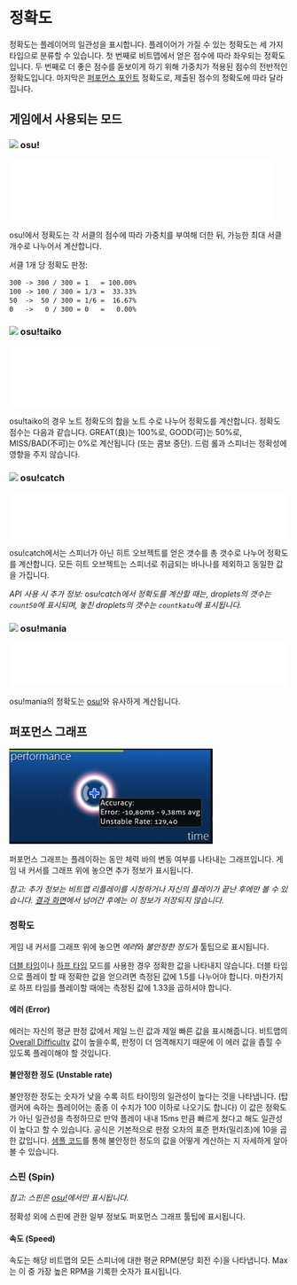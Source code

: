 # 정확도

정확도는 플레이어의 일관성을 표시합니다. 플레이어가 가질 수 있는 정확도는 세 가지 타입으로 분류할 수 있습니다. 첫 번째로 비트맵에서 얻은 점수에 따라 좌우되는 정확도입니다. 두 번째로 더 좋은 점수를 돋보이게 하기 위해 가중치가 적용된 점수의 전반적인 정확도입니다. 마지막은 [퍼포먼스 포인트](/wiki/Performance_Points) 정확도로, 제출된 점수의 정확도에 따라 달라집니다.

## 게임에서 사용되는 모드

### ![](/wiki/shared/mode/osu.png) osu!

![Accuracy = (50 \* number of 50s + 100 \* number of 100s + 300 \* number of 300s) / 300(number of 0s + number of 50s + number of 100s + number of 300s)](img/accuracy_osu.png "Accuracy formula for osu!")

osu!에서 정확도는 각 서클의 점수에 따라 가중치를 부여해 더한 뒤, 가능한 최대 서클 개수로 나누어서 계산합니다.

서클 1개 당 정확도 판정:

```
300 -> 300 / 300 = 1   = 100.00%
100 -> 100 / 300 = 1/3 =  33.33%
50  ->  50 / 300 = 1/6 =  16.67%
0   ->   0 / 300 = 0   =   0.00%
```

### ![](/wiki/shared/mode/taiko.png) osu!taiko

![Accuracy = 0.5(number of GOOD + number of GREAT) / (number of BAD + number of GOOD + number of GREAT)](img/accuracy_taiko.png "Accuracy formula for osu!taiko")

osu!taiko의 경우 노트 정확도의 합을 노트 수로 나누어 정확도를 계산합니다. 정확도 점수는 다음과 같습니다. GREAT(良)는 100%로, GOOD(可)는 50%로, MISS/BAD(不可)는 0%로 계산됩니다 (또는 콤보 중단). 드럼 롤과 스피너는 정확성에 영향을 주지 않습니다.

### ![](/wiki/shared/mode/catch.png) osu!catch

![Accuracy = (number of droplets + number of drops + number of fruits) / (number of missed droplets + number of missed drops + number of missed fruits + number of droplets + number of drops + number of fruits)](img/accuracy_catch.png "Accuracy formula for osu!catch")

osu!catch에서는 스피너가 아닌 히트 오브젝트를 얻은 갯수를 총 갯수로 나누어 정확도를 계산합니다. 모든 히트 오브젝트는 스피너로 취급되는 바나나를 제외하고 동일한 값을 가집니다.

*API 사용 시 추가 정보: osu!catch에서 정확도를 계산할 때는, droplets의 갯수는 `count50`에 표시되며, 놓친 droplets의 갯수는 `countkatu`에 표시됩니다.*

### ![](/wiki/shared/mode/mania.png) osu!mania

![Accuracy = (50 \* number of 50s + 100 \* number of 100s + 200 \* number of 200s + 300 \* number of 300s + 300 \* number of MAXs) / 300(number of 0s + number of 50s + number of 100s + number of 200s + number of 300s + number of MAXs)](img/accuracy_mania.png "Accuracy formula for osu!mania")

osu!mania의 정확도는 [osu!](#-osu!)와 유사하게 계산됩니다.

## 퍼포먼스 그래프

![퍼포먼스 그래프](img/performance_graph.png "Performance graph")

퍼포먼스 그래프는 플레이하는 동안 체력 바의 변동 여부를 나타내는 그래프입니다. 게임 내 커서를 그래프 위에 놓으면 추가 정보가 표시됩니다.

*참고: 추가 정보는 비트맵 리플레이를 시청하거나 자신의 플레이가 끝난 후에만 볼 수 있습니다. [결과 화면](/wiki/results_screen)에서 넘어간 후에는 이 정보가 저장되지 않습니다.*

### 정확도

게임 내 커서를 그래프 위에 놓으면 *에러*와 *불안정한 정도*가 툴팁으로 표시됩니다.

[더블 타임](/wiki/Game_modifier/Double_time)이나 [하프 타임](/wiki/Game_modifier/Half_time) 모드를 사용한 경우 정확한 값을 나타내지 않습니다. 더블 타임으로 플레이 할 때 정확한 값을 얻으려면 측정된 값에 1.5를 나누어야 합니다. 마찬가지로 하프 타임를 플레이할 때에는 측정된 값에 1.33을 곱하셔야 합니다.

#### 에러 (Error)

에러는 자신의 평균 판정 값에서 제일 느린 값과 제일 빠른 값을 표시해줍니다. 비트맵의 [Overall Difficulty](/wiki/Beatmapping/Overall_Difficulty) 값이 높을수록, 판정이 더 엄격해지기 때문에 이 에러 값을 좁힐 수 있도록 플레이해야 할 것입니다.

#### 불안정한 정도 (Unstable rate)

불안정한 정도는 숫자가 낮을 수록 히트 타이밍의 일관성이 높다는 것을 나타냅니다. (탑 랭커에 속하는 플레이어는 종종 이 수치가 100 이하로 나오기도 합니다) 이 값은 정확도가 아닌 일관성을 측정하므로 만약 플레이 내내 15ms 만큼 빠르게 쳤다고 해도 일관성이 높다고 할 수 있습니다. 공식은 기본적으로 판정 오차의 표준 편차(밀리초)에 10을 곱한 값입니다. [샘플 코드](https://gist.github.com/peppy/3a11cb58c856b6af7c1916422f668899)를 통해 불안정한 정도의 값을 어떻게 계산하는 지 자세하게 알아볼 수 있습니다.

### 스핀 (Spin)

*참고: 스핀은 [osu!](/wiki/Game_mode/osu!)에서만 표시됩니다.*

정확성 외에 스핀에 관한 일부 정보도 퍼포먼스 그래프 툴팁에 표시됩니다.

#### 속도 (Speed)

속도는 해당 비트맵의 모든 스피너에 대한 평균 RPM(분당 회전 수)을 나타냅니다. Max는 이 중 가장 높은 RPM을 기록한 숫자가 표시됩니다.
